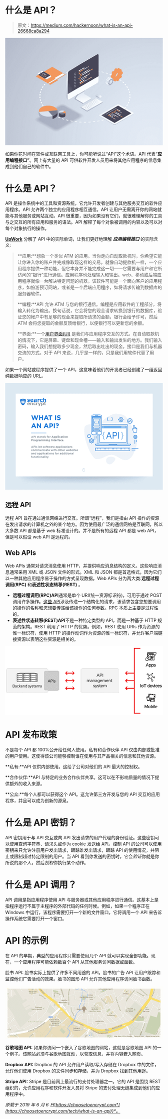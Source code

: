 # 什么是 API？

> 原文：<https://medium.com/hackernoon/what-is-an-api-26668ca8a294>

![](img/8afe4c77496aadd8cecc2f5d308ad049.png)

如果你花时间在软件或互联网工具上，你可能听说过“API”这个术语。API 代表“**应用编程接口”**。网上有大量的 API 可供软件开发人员用来将其他应用程序的信息集成到他们自己的软件中。

# 什么是 API？

API 是操作系统中的工具和资源系统，它允许开发者创建与其他服务交互的软件应用程序。API 允许两个独立的应用程序相互通信。API 让用户无需离开你的网站就能与其他服务或网站互动。API 很重要，因为如果没有它们，就很难理解你的工具与之交互的所有应用和服务的语法。API 解释了每个对象被调用的内容以及可以对每个对象执行的操作。

[**UpWork**](https://www.upwork.com/hiring/development/intro-to-apis-what-is-an-api/) 分解了 API 中的实际单词，让我们更好地理解 ***应用编程接口*** 的实际含义:

> **应用:**想象一个类似 ATM 的应用。当你走向自动取款机时，你希望它能让你进入你的账户并完成像取现这样的交易。就像自动提款机一样，一个应用程序提供一种功能，但它本身并不能完成这一切——它需要与用户和它所访问的“银行”进行通信。应用程序也处理输入和输出。web、移动或后端应用程序就像一台解决特定问题的机器。该软件可能是一个面向客户的应用程序，如旅游预订网站，或者是一个后端应用程序，如将请求传输到数据库的服务器软件。
> 
> **编程:**API 允许 ATM 与您的银行通信。编程是应用软件的工程部分，将输入转化为输出。换句话说，它会将您的现金请求转换到银行的数据库，验证您的帐户中有足够的现金来提取所请求的金额，银行会给予许可，然后 ATM 会将您提取的金额反馈给银行，以便银行可以更新您的余额。
> 
> **界面:**一个[用户界面(UI)](https://www.upwork.com/hiring/design/ux-ui-ia-digital-design-terms-explained/) 是我们与应用程序交互的方式。在自动取款机的情况下，它是屏幕、键盘和现金槽——输入和输出发生的地方。我们输入密码，输入我们想提取多少现金，然后取出吐出的现金。接口是我们与机器交流的方式。对于 API 来说，几乎是一样的，只是我们用软件代替了用户。

如果一个网站或程序提供了一个 API，这意味着他们的开发者已经创建了一组返回纯数据响应的 URL。

![](img/a231f628ebaecfa9c82a4d3db3ca0ec6.png)

## 远程 API

远程 API 旨在通过通信网络进行交互。所谓“远程”，我们是指由 API 操作的资源在发出请求的计算机之外的某个地方。因为使用最广泛的通信网络是互联网，所以大多数 API 都是基于 web 标准设计的。并不是所有的远程 API 都是 web API，但是可以假设 web API 是远程的。

## Web APIs

Web APIs 通常对请求消息使用 HTTP，并提供响应消息结构的定义。这些响应消息通常采用 XML 或 JSON 文件的形式。XML 和 JSON 都是首选格式，因为它们以一种其他应用程序易于操作的方式呈现数据。Web APIs 分为两大类:**远程过程调用(RPC)** 和**表述性状态转移(REST)** 。

*   **远程过程调用(RPC)API**通常是单个 URI(统一资源标识符)，可用于通过 POST 调用许多操作。[这些 API](https://apigility.org/documentation/api-primer/what-is-an-api)涉及传递一个结构化的请求，该请求包含您想要调用的操作的名称和您想要传递给该操作的任何参数。RPC 本质上主要是过程性的。
*   **表述性状态转移(REST)API**不是一种特定类型的 API，而是一种基于 HTTP 规范的架构。REST 利用了 HTTP 的优势。例如，REST 使用 URIs 作为资源的惟一标识符，使用 HTTP 的操作动词作为资源的惟一标识符，并允许客户端链接资源以表明这些资源是相关的。

![](img/b2afc941e5436ce6276d03f5fae9fc5c.png)

# API 发布政策

不是每个 API 都 100%公开给任何人使用。私有和合作伙伴 API 仅由内部或批准的用户使用。这使得该公司能够控制谁在使用与其产品相关的信息和其他资源。

**私有:**API 仅供内部使用。这给了公司对他们的 API 最大的控制权。

**合作伙伴:**API 与特定的业务合作伙伴共享。这可以在不影响质量的情况下提供额外的收入来源。

**公众:**每个人都可以获得这个 API。这允许第三方开发与您的 API 交互的应用程序，并且可以成为创新的源泉。

# 什么是 API 密钥？

API 密钥用于与 API 交互或向 API 发出请求的用户代理的身份验证。这些密钥可以使用查询字符串、请求头或作为 cookie 发送给 API。控制 API 的公司可以使用密钥来只允许注册用户发出请求，跟踪谁发出请求，跟踪 API 的使用情况，并阻止或限制超过特定限制的用户。当 API 看到你发送的密钥时，它会*验证*你就是你所说的那个人，然后*授权*你执行某个动作。

# 什么是 API 调用？

API 调用是指应用程序使用 API 与服务器或其他应用程序进行通信。这基本上是指程序运行不属于主程序的外部代码的任何时候。例如，如果一个程序正在 Windows 中运行，该程序需要打开一个新的文件窗口，它将调用一个 API 来告诉操作系统它需要打开一个窗口。

# API 的示例

在 API 的早期，典型的应用程序只需要使用几个 API 就可以实现全部功能。现在，一个应用程序可能依赖数百个 API 从其他服务访问数据或函数。

脸书 API: 脸书实际上提供了许多不同用途的 API。脸书的广告 API 让用户跟踪和监控他们广告活动的效果。脸书的图形 API 允许其他应用程序访问脸书函数。

![](img/02127b6d69b195ad92b93152b70748b5.png)

**谷歌地图 API:** 如果你访问一个嵌入了谷歌地图的网站，这就是谷歌地图 API 的一个例子。该网站必须与谷歌地图互动，以获取信息，并将内容嵌入网页。

**Dropbox API:** Dropbox 的 API 允许用户读取/写入存储在 Dropbox 中的文件，允许他们使用 Dropbox 的文件同步和存储，并为 Dropbox 找到其他用途。

**Stripe API:** Stripe 是目前网上最流行的支付处理器之一。它的 API 是围绕 REST 组织的，允许应用程序和软件开发人员将 Stripe 的支付处理无缝集成到他们的应用程序中。

*原载于 2019 年 6 月 6 日*[*https://choosetoencrypt.com*](https://choosetoencrypt.com/tech/what-is-an-api/)*。*